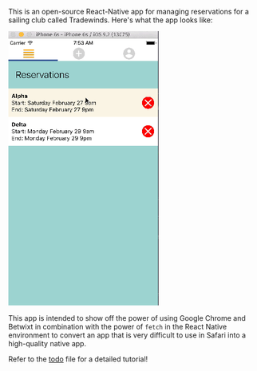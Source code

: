 
This is an open-source React-Native app for managing reservations for a sailing club called Tradewinds. Here's what the app looks like:

![final-app](https://github.com/psbanka/react-native-tradewinds/blob/master/doc/tradewinds-app.gif "final app")

This app is intended to show off the power of using Google Chrome and Betwixt
in combination with the power of `fetch` in the React Native environment to
convert an app that is very difficult to use in Safari into a high-quality
native app.

Refer to the [todo] file for a detailed tutorial!

   [todo]: <https://github.com/psbanka/react-native-tradewinds/blob/master/doc/howto.md>
